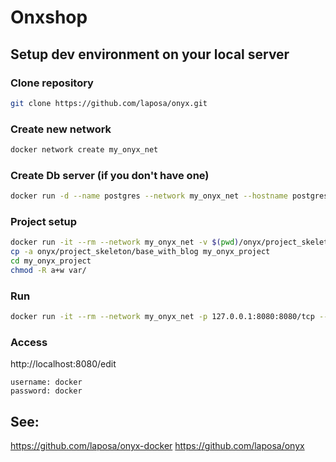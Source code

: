 # Onxshop 

## Setup dev environment on your local server
### Clone repository
```bash
git clone https://github.com/laposa/onyx.git
```

### Create new network
```bash
docker network create my_onyx_net
```

### Create Db server (if you don't have one)
```bash
docker run -d --name postgres --network my_onyx_net --hostname postgres -p 127.0.0.1:5432:5432/tcp -e POSTGRES_PASSWORD=docker postgres:9.6
```

### Project setup
```bash
docker run -it --rm --network my_onyx_net -v $(pwd)/onyx/project_skeleton/base_with_blog.sql:/tmp/import.sql postgres:9.6 psql -h postgres -U docker -f /tmp/import.sql
cp -a onyx/project_skeleton/base_with_blog my_onyx_project
cd my_onyx_project
chmod -R a+w var/
```

### Run
```bash
docker run -it --rm --network my_onyx_net -p 127.0.0.1:8080:8080/tcp --mount type=bind,source=`pwd`,target=/var/www/ laposa/onyx
```

### Access
http://localhost:8080/edit
```
username: docker
password: docker
```

## See:
https://github.com/laposa/onyx-docker
https://github.com/laposa/onyx

